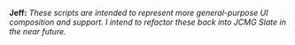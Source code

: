 **Jeff:** _These scripts are intended to represent more general-purpose UI composition and support. I intend to refactor these back into JCMG Slate in the near future._
